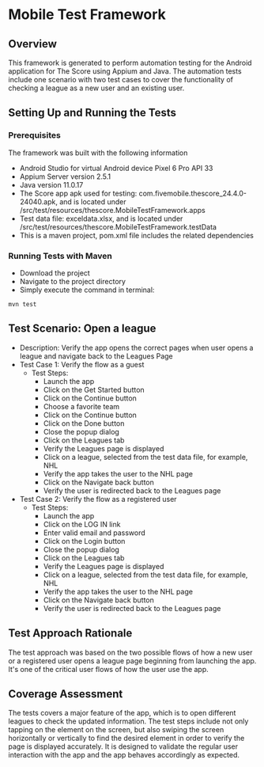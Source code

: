 # Mobile Test Framework

## Overview

This framework is generated to perform automation testing for the Android application for The Score using Appium and Java.
The automation tests include one scenario with two test cases to cover the functionality of checking a league as a new user and an existing user.

## Setting Up and Running the Tests
### Prerequisites
The framework was built with the following information
- Android Studio for virtual Android device Pixel 6 Pro API 33
- Appium Server version 2.5.1
- Java version 11.0.17
- The Score app apk used for testing: com.fivemobile.thescore_24.4.0-24040.apk, and is located under /src/test/resources/thescore.MobileTestFramework.apps
- Test data file: exceldata.xlsx, and is located under /src/test/resources/thescore.MobileTestFramework.testData
- This is a maven project, pom.xml file includes the related dependencies

### Running Tests with Maven
- Download the project
- Navigate to the project directory
- Simply execute the command in terminal:
```
mvn test
```

## Test Scenario: Open a league
- Description: Verify the app opens the correct pages when user opens a league and navigate back to the Leagues Page
- Test Case 1: Verify the flow as a guest
    - Test Steps:
      - Launch the app
      - Click on the Get Started button
      - Click on the Continue button
      - Choose a favorite team
      - Click on the Continue button
      - Click on the Done button
      - Close the popup dialog
      - Click on the Leagues tab
      - Verify the Leagues page is displayed
      - Click on a league, selected from the test data file, for example, NHL
      - Verify the app takes the user to the NHL page
      - Click on the Navigate back button
      - Verify the user is redirected back to the Leagues page
- Test Case 2: Verify the flow as a registered user
    - Test Steps:
      - Launch the app
      - Click on the LOG IN link
      - Enter valid email and password
      - Click on the Login button
      - Close the popup dialog
      - Click on the Leagues tab
      - Verify the Leagues page is displayed
      - Click on a league, selected from the test data file, for example, NHL
      - Verify the app takes the user to the NHL page
      - Click on the Navigate back button
      - Verify the user is redirected back to the Leagues page

## Test Approach Rationale
The test approach was based on the two possible flows of how a new user or a registered user opens a league page beginning from launching the app. It's one of the critical user flows of how the user use the app.

## Coverage Assessment
The tests covers a major feature of the app, which is to open different leagues to check the updated information. The test steps include not only tapping on the element on the screen, but also swiping the screen horizontally or vertically to find the desired element in order to verify the page is displayed accurately. It is designed to validate the regular user interaction with the app and the  app behaves accordingly as expected.
